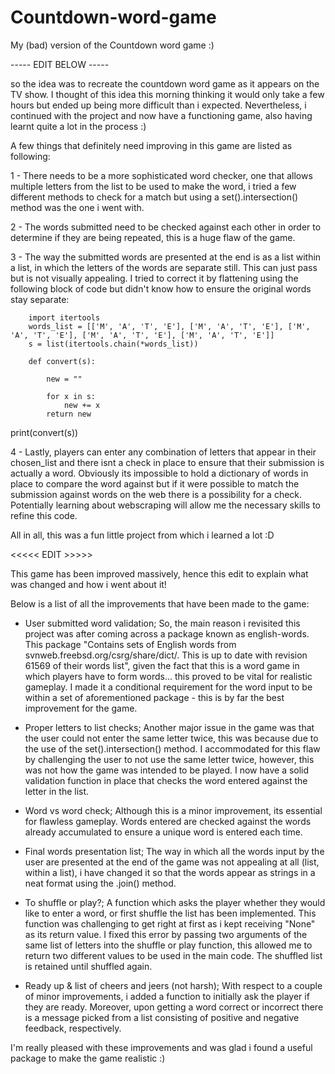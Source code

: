 # Countdown-word-game

My (bad) version of the Countdown word game :)

----- EDIT BELOW -----

so the idea was to recreate the countdown word game as it appears on the TV show.
I thought of this idea this morning thinking it would only take a few hours but ended up being more difficult than i expected.
Nevertheless, i continued with the project and now have a functioning game, also having learnt quite a lot in the process :)

A few things that definitely need improving in this game are listed as following:

1 - There needs to be a more sophisticated word checker, one that allows multiple letters from the list to be used to make the word,
i tried a few different methods to check for a match but using a set().intersection() method was the one i went with.

2 - The words submitted need to be checked against each other in order to determine if they are being repeated, this is a huge flaw of the game.

3 - The way the submitted words are presented at the end is as a list within a list, in which the letters of the words are separate still. This can just pass
but is not visually appealing. I tried to correct it by flattening using the following block of code but didn't know how to ensure the original words stay separate:

        import itertools
        words_list = [['M', 'A', 'T', 'E'], ['M', 'A', 'T', 'E'], ['M', 'A', 'T', 'E'], ['M', 'A', 'T', 'E'], ['M', 'A', 'T', 'E']]
        s = list(itertools.chain(*words_list))

        def convert(s):

            new = ""

            for x in s:
                new += x
            return new

print(convert(s))

4 - Lastly, players can enter any combination of letters that appear in their chosen_list and there isnt a check in place to ensure that their submission is actually a word.
Obviously its impossible to hold a dictionary of words in place to compare the word against but if it were possible to match the submission against words on the web there
is a possibility for a check. Potentially learning about webscraping will allow me the necessary skills to refine this code.

All in all, this was a fun little project from which i learned a lot :D




<<<<< EDIT >>>>>

This game has been improved massively, hence this edit to explain what was changed and how i went about it!

Below is a list of all the improvements that have been made to the game:

- User submitted word validation;
So, the main reason i revisited this project was after coming across a package known as english-words. This package "Contains sets of English words from svnweb.freebsd.org/csrg/share/dict/. This is up to date with revision 61569 of their words list", given the fact that this is a word game in which players have to form words... this proved to be vital for realistic gameplay. I made it a conditional requirement for the word input to be within a set of aforementioned package - this is by far the best improvement for the game.

- Proper letters to list checks;
Another major issue in the game was that the user could not enter the same letter twice, this was because due to the use of the set().intersection() method. I accommodated for this flaw by challenging the user to not use the same letter twice, however, this was not how the game was intended to be played. I now have a solid validation function in place that checks the word entered against the letter in the list.

- Word vs word check;
Although this is a minor improvement, its essential for flawless gameplay. Words entered are checked against the words already accumulated to ensure a unique word is entered each time.

- Final words presentation list;
The way in which all the words input by the user are presented at the end of the game was not appealing at all (list, within a list), i have changed it so that the words appear as strings in a neat format using the .join() method.

- To shuffle or play?;
A function which asks the player whether they would like to enter a word, or first shuffle the list has been implemented. This function was challenging to get right at first as i kept receiving "None" as its return value. I fixed this error by passing two arguments of the same list of letters into the shuffle or play function, this allowed me to return two different values to be used in the main code. The shuffled list is retained until shuffled again.

- Ready up & list of cheers and jeers (not harsh);
With respect to a couple of minor improvements, i added a function to initially ask the player if they are ready. Moreover, upon getting a word correct or incorrect there is a message picked from a list consisting of positive and negative feedback, respectively.


I'm really pleased with these improvements and was glad i found a useful package to make the game realistic :)
